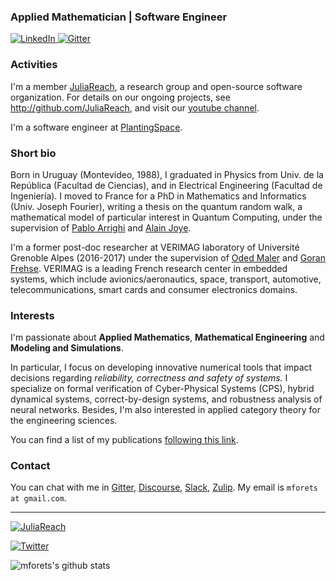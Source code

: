 ### Applied Mathematician | Software Engineer

<p> <a href="https://www.linkedin.com/in/marcelo-forets-irurtia-7b8238149/
" target="_blank"><img alt="LinkedIn" src="https://img.shields.io/badge/linkedin-%230077B5.svg?&style=for-the-badge&logo=linkedin&logoColor=white" />
  <a href="https://gitter.im/JuliaReach/Lobby" target="_blank"><img alt="Gitter" src="https://img.shields.io/gitter/room/JuliaReach/Lobby?style=for-the-badge&logo=gitter&logoColor=white" /></a>
</p>

### Activities

I'm a member [JuliaReach](https://github.com/JuliaReach/), a research group and open-source software organization. For details on our ongoing projects, see http://github.com/JuliaReach, and visit our [youtube channel](https://www.youtube.com/channel/UC3TeyA4O5IX0lCpdfrvmKag).
  
I'm a software engineer at [PlantingSpace](https://planting.space/).

### Short bio

Born in Uruguay (Montevideo, 1988), I graduated in Physics from Univ. de la República (Facultad de Ciencias), and in Electrical Engineering (Facultad de Ingeniería). I moved to France for a PhD in Mathematics and Informatics (Univ. Joseph Fourier), writing a thesis on the quantum random walk, a mathematical model of particular interest in Quantum Computing, under the supervision of [Pablo Arrighi](https://lmf.cnrs.fr/Perso/PabloArrighi) and [Alain Joye](https://www-fourier.ujf-grenoble.fr/~joye/). 

I'm a former post-doc researcher at VERIMAG laboratory of Université Grenoble Alpes (2016-2017) under the supervision of [Oded Maler](http://www-verimag.imag.fr/~maler/) and [Goran Frehse](https://sites.google.com/site/frehseg/). VERIMAG is a leading French research center in embedded systems, which include avionics/aeronautics, space, transport, automotive, telecommunications, smart cards and consumer electronics domains.

### Interests

I'm passionate about **Applied Mathematics**, **Mathematical Engineering** and **Modeling and Simulations**.
  
In particular, I focus on developing innovative numerical tools that impact decisions regarding *reliability, correctness and safety of systems.*  I specialize on formal verification of Cyber-Physical Systems (CPS), hybrid dynamical systems, correct-by-design systems, and robustness analysis of neural networks. Besides, I'm also interested in applied category theory for the engineering sciences.

You can find a list of my publications [following this link](https://dblp.org/pid/183/2950.html).

### Contact

You can chat with me in [Gitter](https://gitter.im/JuliaReach/Lobby), [Discourse](http://discourse.julialang.org/), [Slack](https://julialang.org/slack/), [Zulip](https://julialang.zulipchat.com). My email is `mforets at gmail.com`.

---

<a href="http://github.com/JuliaReach" target="_blank"><img alt="JuliaReach" src="https://github.com/JuliaReach/JuliaReach-website/blob/master/images/logo/JuliaReach_ISOLOGO_horizontal.jpg?raw=true" /></a>

</a> <a href="https://twitter.com/juliareach" target="_blank"><img alt="Twitter" src="https://img.shields.io/badge/twitter-%231DA1F2.svg?&style=for-the-badge&logo=twitter&logoColor=white" /></a>

![mforets's github stats](https://github-readme-stats.vercel.app/api?username=mforets&show_icons=true&theme=vue-dark)

<!--
<a href="https://github.com/anuraghazra/github-readme-stats">
  <img align="center" src="https://github-readme-stats.vercel.app/api/top-langs/?username=mforets&hide=shell&exclude_repo=escritoire&theme=darcula&langs_count=8" />
</a>
-->



<!--
**mforets/mforets** is a ✨ _special_ ✨ repository because its `README.md` (this file) appears on your GitHub profile.

Here are some ideas to get you started:

- 🔭 I’m currently working on ...
- 🌱 I’m currently learning ...
- 👯 I’m looking to collaborate on ...
- 🤔 I’m looking for help with ...
- 💬 Ask me about ...
- 📫 How to reach me: ...
- 😄 Pronouns: ...
- ⚡ Fun fact: ...
-->
